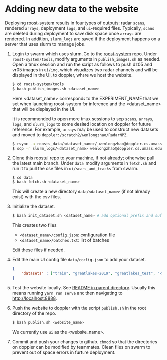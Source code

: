 # Adding new data to the website

Deploying [roost-system](https://github.com/darkecology/roost-system) results in four types of outputs: radar `scans`, rendered `arrays`, deployment `logs`, and `ui`-required files. Typically, `scans` are deleted during deployment to save disk space once `arrays` are rendered. In addition, `slurm_logs` are saved if the deployment happens on a server that uses slurm to manage jobs.

1. Login to swarm which uses slurm. Go to the [roost-system](https://github.com/darkecology/roost-system) repo. Under `roost-system/tools`, modify arguments in `publish_images.sh` as needed. Open a tmux session and run the script as follows to push dz05 and vr05 images in `ui/img`, which visualizes two radar channels and will be displayed in the UI, to doppler, where we host the website.

    ~~~ bash
    $ cd roost-system/tools
    $ bash publish_images.sh <dataset_name>
    ~~~

    Here <dataset_name> corresponds to the EXPERIMENT_NAME that we set when launching roost-system for inference and the <dataset_name> that will be displayed in the UI. 

    It is recommended to open more tmux sessions to scp `scans`, `arrays`, `logs`, and `slurm_logs` to some desired location on doppler for future reference. For example, `arrays` may be used to construct new datasets and moved to `doppler:/scratch2/wenlongzhao/RadarNPZ`.

    ~~~ bash
    $ rsync -a roosts_data/<dataset_name>/ wenlongzhao@doppler.cs.umass.edu:/scratch2/wenlongzhao/roosts_deployment_outputs/<dataset_name>/
    $ scp -r slurm_logs/<dataset_name> wenlongzhao@doppler.cs.umass.edu:/scratch2/wenlongzhao/roosts_deployment_outputs/slurm_logs/
    ~~~

2. Clone this roostui repo to your machine, if not already; otherwise pull the latest main branch.
Under `data`, modify arguments in `fetch.sh` and run it to pull the csv files in `ui/scans_and_tracks` from swarm. 

    ~~~ bash
    $ cd data
    $ bash fetch.sh <dataset_name>
    ~~~

    This will create a new directory `data/<dataset_name>` (if not already exist) with the csv files.

3. Initialize the dataset.

    ~~~ bash
    $ bash init_dataset.sh <dataset_name> # add optional prefix and suffix if needed
    ~~~
    
    This creates two files
    * `<dataset_name>/config.json`: configuration file
    * `<dataset_name>/batches.txt`: list of batches
    
    Edit these files if needed.

4. Edit the main UI config file `data/config.json` to add your dataset.

    ~~~ json
    {
        "datasets" : ["train", "greatlakes-2019", "greatlakes_test", "<dataset_name>"]
    }
    ~~~

5. Test the website locally. See [README in parent directory](../README.md). Usually this means running `yarn run serve` and then navigating to [http://localhost:8888]().

6. Push the website to doppler with the script `publish.sh` in the root directory of the repo.

    ~~~ bash
    $ bash publish.sh <website_name>
    ~~~
   
   We currently use `ui` as the <website_name>.

7. Commit and push your changes to github. `chmod` so that the directories on doppler can be modified by teammates. Clean files on swarm to prevent out of space errors in furture deployment.
